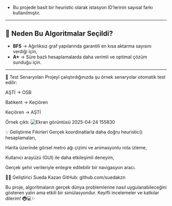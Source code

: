 - Bu projede basit bir heuristic olarak istasyon ID’lerinin sayısal farkı kullanılmıştır.

---

## 🎯 Neden Bu Algoritmalar Seçildi?

- **BFS** → Ağırlıksız graf yapılarında garantili en kısa aktarma sayısını verdiği için,
- **A\*** → Süre bazlı hesaplamalarda daha verimli ve optimal çözüm sunduğu için.

---


🧪 Test Senaryoları
Projeyi çalıştırdığınızda şu örnek senaryolar otomatik test edilir:

AŞTİ → OSB

Batıkent → Keçiören

Keçiören → AŞTİ

Örnek çıktı:
![Ekran görüntüsü 2025-04-24 155830](https://github.com/user-attachments/assets/aaa81280-1a7e-45f5-8302-fd222bdd9b3e)

💡 Geliştirme Fikirleri
Gerçek koordinatlarla daha doğru heuristic() hesaplamaları,

Harita üzerinde görsel metro ağı çizimi ve animasyonlu rota izleme,

Kullanıcı arayüzü (GUI) ile daha etkileşimli deneyim,

Gerçek şehir verileriyle entegre edilebilir bir navigasyon aracı.

👩‍💻 Geliştirici
Sueda Kazan
GitHub: github.com/suedakzn

Bu proje, algoritmaların gerçek dünya problemlerine nasıl uygulanabileceğini gösteren yalın ama etkili bir simülasyondur.
Keyifli incelemeler ve katkılar dilerim! 🚇💻✨

